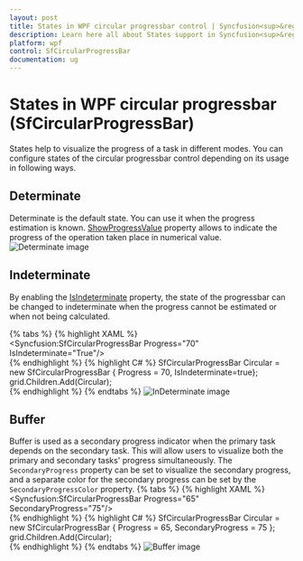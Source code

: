 ```yaml
---
layout: post
title: States in WPF circular progressbar control | Syncfusion<sup>&reg;</sup>;
description: Learn here all about States support in Syncfusion<sup>&reg;</sup>; WPF circular progressbar (SfCircularProgressBar) control and more.
platform: wpf
control: SfCircularProgressBar
documentation: ug
---
```


# States in WPF circular progressbar (SfCircularProgressBar)
States help to visualize the progress of a task in different modes. You can configure states of the circular progressbar control depending on its usage in following ways.

## Determinate
Determinate is the default state. You can use it when the progress estimation is known. [ShowProgressValue](https://help.syncfusion.com/cr/wpf/Syncfusion.UI.Xaml.ProgressBar.SfCircularProgressBar.html#Syncfusion_UI_Xaml_ProgressBar_SfCircularProgressBar_ShowProgressValueProperty) property allows to indicate the progress of the operation taken place  in numerical value.
![Determinate image](States_images/Determinate.png)

## Indeterminate
By enabling the [IsIndeterminate](https://help.syncfusion.com/cr/wpf/Syncfusion.UI.Xaml.ProgressBar.ProgressBarBase.html#Syncfusion_UI_Xaml_ProgressBar_ProgressBarBase_IsIndeterminateProperty) property, the state of the progressbar can be changed to indeterminate when the progress cannot be estimated or when not being calculated.

{% tabs %}
{% highlight XAML %}      
<Syncfusion:SfCircularProgressBar Progress="70" IsIndeterminate="True"/>            
{% endhighlight %}
{% highlight C# %}
SfCircularProgressBar Circular = new SfCircularProgressBar { Progress = 70, IsIndeterminate=true};
grid.Children.Add(Circular);        
{% endhighlight %}
{% endtabs %}
![InDeterminate image](States_images/InDeterminate.png)

## Buffer
Buffer is used as a secondary progress indicator when the primary task depends on the secondary task. This will allow users to visualize both the primary and secondary tasks' progress simultaneously. The `SecondaryProgress` property can be set to visualize the secondary progress, and a separate color for the secondary progress can be set by the `SecondaryProgressColor` property.
{% tabs %}
{% highlight XAML %}      
<Syncfusion:SfCircularProgressBar Progress="65" SecondaryProgress="75"/>      
{% endhighlight %}
{% highlight C# %}
SfCircularProgressBar Circular = new SfCircularProgressBar { Progress = 65, SecondaryProgress = 75 };
grid.Children.Add(Circular);      
{% endhighlight %}
{% endtabs %}
![Buffer image](States_images/BufferState.png)
